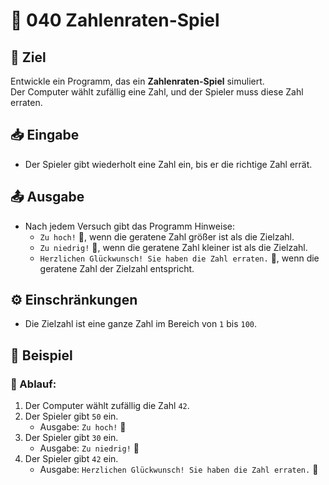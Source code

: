 # 🧮 040 Zahlenraten-Spiel

## 🎯 Ziel
Entwickle ein Programm, das ein **Zahlenraten-Spiel** simuliert.  
Der Computer wählt zufällig eine Zahl, und der Spieler muss diese Zahl erraten.

## 📥 Eingabe
- Der Spieler gibt wiederholt eine Zahl ein, bis er die richtige Zahl errät.

## 📤 Ausgabe
- Nach jedem Versuch gibt das Programm Hinweise:
  - `Zu hoch!` 🎯, wenn die geratene Zahl größer ist als die Zielzahl.
  - `Zu niedrig!` 🎯, wenn die geratene Zahl kleiner ist als die Zielzahl.
  - `Herzlichen Glückwunsch! Sie haben die Zahl erraten.` 🎉, wenn die geratene Zahl der Zielzahl entspricht.

## ⚙️ Einschränkungen
- Die Zielzahl ist eine ganze Zahl im Bereich von `1` bis `100`.

## 📌 Beispiel

### 📝 Ablauf:
1. Der Computer wählt zufällig die Zahl `42`.
2. Der Spieler gibt `50` ein.
   - Ausgabe: `Zu hoch!` 🎯
3. Der Spieler gibt `30` ein.
   - Ausgabe: `Zu niedrig!` 🎯
4. Der Spieler gibt `42` ein.
   - Ausgabe: `Herzlichen Glückwunsch! Sie haben die Zahl erraten.` 🎉
